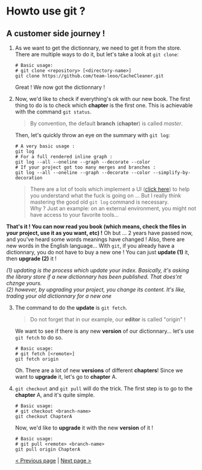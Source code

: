 # Howto use git ?

## A __customer side__ journey !

1) As we want to get the dictionnary, we need to get it from the store.
    There are multiple ways to do it, but let's take a look at `git clone`:
    ```
    # Basic usage:
    # git clone <repository> [<directory-name>]
    git clone https://github.com/team-leoo/CacheCleaner.git
    ```
    Great ! We now got the dictionnary !
    
2) Now, we'd like to check if everything's ok with our new book.
    The first thing to do is to check which __chapter__ is the first one. This is achievable with the command `git status`. 
    > By convention, the default **branch** (__chapter__) is called *master*.
    
    Then, let's quickly throw an eye on the summary with `git log`: 
    ```
    # A very basic usage :
    git log
    # For a full rendered inline graph :
    git log --all --oneline --graph --decorate --color
    # If your project got too many merges and branches :
    git log --all --oneline --graph --decorate --color --simplify-by-decoration
    ```
    > There are a lot of tools which implement a UI ([click here](https://git-scm.com/downloads/guis/)) to help you understand what the fuck is going on ... But I really think mastering the good old `git log` command is necessary.    
    > Why ? Just an example: on an external environment, you might not have access to your favorite tools...
    
**That's it ! You can now read you book (which means, check the files in your project, use it as you want, etc) !**
Oh but ... 2 years have passed now, and you've heard some words meanings have changed ! Also, there are new words in the English language... With `git`, if you already have a dictionnary, you do not have to buy a new one ! You can just __update (1)__ it, then __upgrade (2)__ it !  

*(1) updating is the process which update your index. Basically, it's asking the library store if a new dictionnary has been published. That does'nt chznge yours.*  
*(2) however, by upgrading your project, you change its content. It's like, trading your old dictionnary for a new one*  

3) The command to do the __update__  is `git fetch`.
    > Do not forget that in our example, our __editor__ is called "origin" !
    
    We want to see if there is any new __version__ of our dictionnary... let's use `git fetch` to do so.
    ```
    # Basic usage:
    # git fetch [<remote>]
    git fetch origin
    ```
    Oh. There are a lot of new __versions__ of different __chapters__! Since we want to __upgrade__ it, let's go to __chapter__ A.
    
4) `git checkout` and `git pull` will do the trick.
    The first step is to go to the __chapter__ A, and it's quite simple.
    ```
    # Basic usage:
    # git checkout <branch-name>
    git checkout ChapterA
    ```
    Now, we'd like to __upgrade__ it with the new __version__ of it !
    ```
    # Basic usage:
    # git pull <remote> <branch-name>
    git pull origin ChapterA
    ```
    
    [< Previous page](/doc/2-commands.md)  | [Next page >](/doc/4-contributor-guide.md) 
